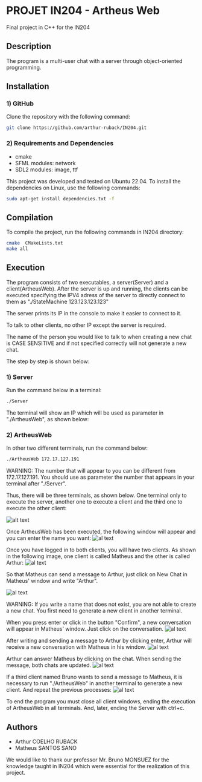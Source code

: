 # PROJET IN204 - Artheus Web
Final project in C++ for the IN204

## Description
The program is a multi-user chat with a server through object-oriented programming.

## Installation

### 1) GitHub

Clone the repository with the following command:

```bash
git clone https://github.com/arthur-ruback/IN204.git
```

### 2) Requirements and Dependencies

- cmake
- SFML modules: network
- SDL2 modules: image, ttf

This project was developed and tested on Ubuntu 22.04. To install the dependencies on Linux, use the following commands:

```bash
sudo apt-get install dependencies.txt -f
```

## Compilation

To compile the project, run the following commands in IN204 directory:

```bash
cmake  CMakeLists.txt
make all
```

## Execution

The program consists of two executables, a server(Server) and a client(ArtheusWeb). After the server is up and running, the clients can be executed specifying the IPV4 adress of the server to directly connect to them as "./StateMachine 123.123.123.123"

The server prints its IP in the console to make it easier to connect to it.

To talk to other clients, no other IP except the server is required.

The name of the person you would like to talk to when creating a new chat is CASE SENSITIVE and if not specified correctly will not generate a new chat.

The step by step is shown below:

### 1) Server

Run the command below in a terminal:

```bash
./Server
```
The terminal will show an IP which will be used as parameter in "./ArtheusWeb", as shown below:

### 2) ArtheusWeb

In other two different terminals, run the command below:

```bash
./ArtheusWeb 172.17.127.191
```
WARNING: The number that will appear to you can be different from 172.17.127.191. You should use as parameter the number that appears in your terminal after "./Server".

Thus, there will be three terminals, as shown below. One terminal only to execute the server, another one to execute a client and the third one to execute the other client:

![alt text](imagesReadMe/terminalsREADME.png)

Once ArtheusWeb has been executed, the following window will appear and you can enter the name you want:
![al text](imagesReadMe/loginWindow.png)

Once you have logged in to both clients, you will have two clients. As shown in the following image, one client is called Matheus and the other is called Arthur:
![al text](imagesReadMe/chatsWindow.png)

So that Matheus can send a message to Arthur, just click on New Chat in Matheus' window and write "Arthur".

![al text](imagesReadMe/newChatWindow.png)

WARNING: If you write a name that does not exist, you are not able to create a new chat. You first need to generate a new client in another terminal.

When you press enter or click in the button "Confirm", a new conversation will appear in Matheus' window. Just click on the conversation.
![al text](imagesReadMe/chatWithArthur.png)

After writing and sending a message to Arthur by clicking enter, Arthur will receive a new conversation with Matheus in his window.
![al text](imagesReadMe/sendToArthur.png)

Arthur can answer Matheus by clicking on the chat. When sending the message, both chats are updated.
![al text](imagesReadMe/arthurResponse.png)

If a third client named Bruno wants to send a message to Matheus, it is necessary to run "./ArtheusWeb" in another terminal to generate a new client. And repeat the previous processes:
![al text](imagesReadMe/endingProgram.png)

To end the program you must close all client windows, ending the execution of ArtheusWeb in all terminals.
And, later, ending the Server with ctrl+c.

## Authors

- Arthur COELHO RUBACK
- Matheus SANTOS SANO

We would like to thank our professor Mr. Bruno MONSUEZ for the knowledge taught in IN204 which were essential for the realization of this project.